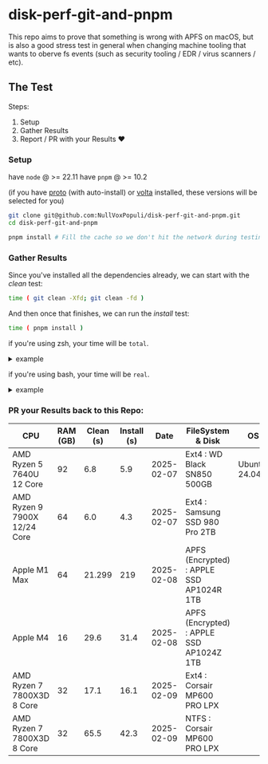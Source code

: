 # disk-perf-git-and-pnpm

This repo aims to prove that something is wrong with APFS on macOS, but is also a good stress test in general when changing machine tooling that wants to oberve fs events (such as security tooling / EDR / virus scanners / etc).


## The Test

Steps:
1. Setup 
2. Gather Results 
3. Report / PR with your Results ❤️

### Setup

have `node` @ >= 22.11 
have `pnpm` @ >= 10.2

(if you have [proto](https://moonrepo.dev/proto) (with auto-install) or [volta](https://volta.sh/) installed, these versions will be selected for you)

```bash
git clone git@github.com:NullVoxPopuli/disk-perf-git-and-pnpm.git
cd disk-perf-git-and-pnpm

pnpm install # Fill the cache so we don't hit the network during testing
```

### Gather Results

Since you've installed all the dependencies already,
we can start with the _clean_ test:
```bash 
time ( git clean -Xfd; git clean -fd )
```

And then once that finishes, we can run the _install_ test:
```bash
time ( pnpm install )
```

if you're using zsh, your time will be `total`.

<details><summary>example</summary>

```bash
0.01s user 0.00s system 94% cpu 0.007 total
#.                              ^ this number
```

</details>

if you're using bash, your time will be `real`.

<details><summary>example</summary>

```bash
real    2.02s # this number
user    0.00s
sys     0.01s
```

</details>

### PR your Results back to this Repo:

| CPU | RAM (GB) | Clean (s) | Install (s) | Date | FileSystem & Disk | OS |
| --- | -------- | --------- | ----------- | ---- | ----- | --- |
| AMD Ryzen 5 7640U 12 Core | 92 | 6.8 | 5.9 | 2025-02-07 | Ext4 : WD Black SN850 500GB | Ubuntu 24.04.1 |
| AMD Ryzen 9 7900X 12/24 Core | 64 | 6.0 | 4.3 | 2025-02-07 | Ext4 : Samsung SSD 980 Pro 2TB | | Ubuntu 24.04.1 |
| Apple M1 Max | 64 | 21.299 | 219 | 2025-02-08 | APFS (Encrypted) : APPLE SSD AP1024R 1TB | |
| Apple M4 | 16 | 29.6 | 31.4 | 2025-02-08 | APFS (Encrypted) : APPLE SSD AP1024Z 1TB | |
| AMD Ryzen 7 7800X3D 8 Core | 32 | 17.1 | 16.1 | 2025-02-09 | Ext4 : Corsair MP600 PRO LPX | |
| AMD Ryzen 7 7800X3D 8 Core | 32 | 65.5 | 42.3 | 2025-02-09 | NTFS : Corsair MP600 PRO LPX | |
